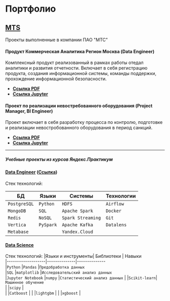 # Портфолио
 
## [MTS](https://github.com/mustdayker/data_portfolio/tree/main/mts)
Проекты выполненные в компании ПАО "МТС"

#### Продукт Коммерческая Аналитика Регион Москва (Data Engineer)

Комплексный продукт реализованный в рамках работы отедал аналитики и развития отчетности. Включает в себя регистрацию продукта, создания информационной системы, команды поддержки, прохождение информационной безопасности.

- [**Ссылка PDF**]()
- [**Ссылка Jupyter**](https://github.com/mustdayker/data_portfolio/blob/main/mts/mts_camr.ipynb)



#### Проект по реализации невостребованного оборудования (Project Manager, BI Engineer)

Проект включает в себя разработку процесса по контролю, подготовке и реализации невостробованного оборудования в период санкций.

- [**Ссылка PDF**]()
- [**Ссылка Jupyter**](https://github.com/mustdayker/data_portfolio/blob/main/mts/mts_guz_device.ipynb)

-----

##### Учебные проекты из курсов Яндекс.Практикум

#### [Data Engineer](https://github.com/mustdayker/data_portfolio/blob/main/de/de_portfolio.md) ([Ссылка](https://github.com/mustdayker/data_portfolio/blob/main/de/de_portfolio.md))

Стек технологий:

|БД          | Языки   | Системы         | Технологии
|------------|---------|--------------   | ------
|`PostgreSQL`|`Python` |`HDFS`           |`Airflow`
|`MongoDB`   |`SQL`    |`Apache Spark`   |`Docker`
|`Redis`     |`NoSQL`  |`Spark Streaming`|`Git`
|`Vertica`   |`PySpark`|`Apache Kafka`   |`Datalens`
|`Metabase`  |         |`Yandex.Cloud`   | 


#### [Data Science](https://github.com/mustdayker/data_portfolio/blob/main/ds/ds_portfolio.md)

Стек технологий:
|Языки и инструменты| Библиотеки   | Навыки        
|-------------------|--------------|--------------   
|`Python`           |`Pandas`      |`Предобработка данных`           
|`SQL`              |`matplotlib`  |`Исследовательский анализ данных`   
|`Jupyter Notebook` |`numpy`       |`Статистический анализ данных`
|                   |`Scikit-learn`|`Машинное обучение`   
|                   |`scipy`       |  
|                   |`Catboost`    |
|                   |`lightgbm`    |
|                   |`xgboost`     |
